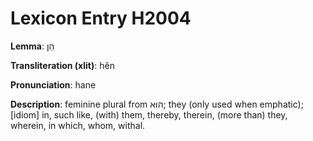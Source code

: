 # Lexicon Entry H2004

**Lemma**: הֵן

**Transliteration (xlit)**: hên

**Pronunciation**: hane

**Description**:
feminine plural from הוּא; they (only used when emphatic); [idiom] in, such like, (with) them, thereby, therein, (more than) they, wherein, in which, whom, withal.
